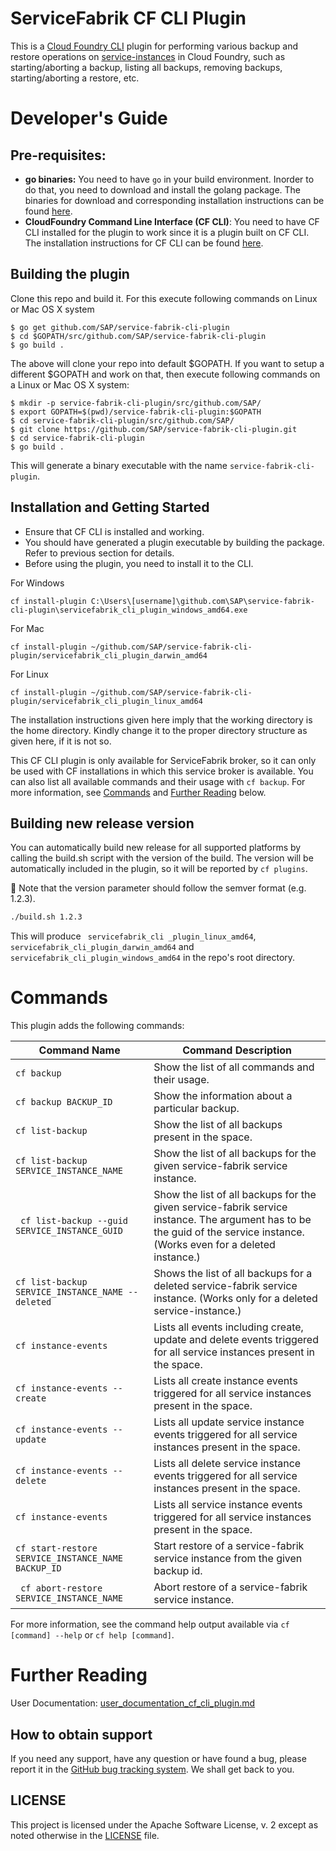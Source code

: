 # ServiceFabrik CF CLI Plugin

This is a [Cloud Foundry CLI](https://github.com/cloudfoundry/cli) plugin for performing various backup and restore operations on [service-instances](https://docs.cloudfoundry.org/devguide/services/managing-services.html) in Cloud Foundry, such as starting/aborting a backup, listing all backups, removing backups, starting/aborting a restore, etc. 

# Developer's Guide

## Pre-requisites:
- **go binaries:** You need to have `go` in your build environment. Inorder to do that, you need to download and install the golang package. The binaries for download and corresponding installation instructions can be found [here](https://golang.org/dl/).
- **CloudFoundry Command Line Interface (CF CLI)**: You need to have CF CLI installed for the plugin to work since it is a plugin built on CF CLI. The installation instructions for CF CLI can be found [here](https://docs.cloudfoundry.org/cf-cli/install-go-cli.html).

## Building the plugin 
Clone this repo and build it. For this execute following commands on Linux or Mac OS X system
```
$ go get github.com/SAP/service-fabrik-cli-plugin
$ cd $GOPATH/src/github.com/SAP/service-fabrik-cli-plugin
$ go build .
```

The above will clone your repo into default $GOPATH. If you want to setup a different $GOPATH and work on that, then execute following commands on a Linux or Mac OS X system:

```
$ mkdir -p service-fabrik-cli-plugin/src/github.com/SAP/
$ export GOPATH=$(pwd)/service-fabrik-cli-plugin:$GOPATH
$ cd service-fabrik-cli-plugin/src/github.com/SAP/
$ git clone https://github.com/SAP/service-fabrik-cli-plugin.git
$ cd service-fabrik-cli-plugin
$ go build .
```
This will generate a binary executable with the name `service-fabrik-cli-plugin`.

## Installation and Getting Started

- Ensure that CF CLI is installed and working. 
- You should have generated a plugin executable by building the package. Refer to previous section for details.
- Before using the plugin, you need to install it to the CLI.

For Windows
```
cf install-plugin C:\Users\[username]\github.com\SAP\service-fabrik-cli-plugin\servicefabrik_cli_plugin_windows_amd64.exe
```
For Mac
```
cf install-plugin ~/github.com/SAP/service-fabrik-cli-plugin/servicefabrik_cli_plugin_darwin_amd64
```
For Linux
```
cf install-plugin ~/github.com/SAP/service-fabrik-cli-plugin/servicefabrik_cli_plugin_linux_amd64
```
The installation instructions given here imply that the working directory is the home directory. Kindly change it to the proper directory structure as given here, if it is not so.

This CF CLI plugin is only available for ServiceFabrik broker, so it can only be used with CF installations in which this service broker is available.
You can also list all available commands and their usage with `cf backup`. For more information, see [Commands](#commands) and [Further Reading](#further_reading) below.

## Building new release version
You can automatically build new release for all supported platforms by calling the build.sh script with the version of the build.
The version will be automatically included in the plugin, so it will be reported by `cf plugins`.

:rotating_light: Note that the version parameter should follow the semver format (e.g. 1.2.3).
```bash
./build.sh 1.2.3
```
This will produce ` servicefabrik_cli _plugin_linux_amd64`, ` servicefabrik_cli_plugin_darwin_amd64` and ` servicefabrik_cli_plugin_windows_amd64` in the repo's root directory.

# Commands

This plugin adds the following commands:

Command Name | Command Description
--- | ---
`cf backup` | Show the list of all commands and their usage.
`cf backup BACKUP_ID` | Show the information about a particular backup.
` cf list-backup ` | Show the list of all backups present in the space.
` cf list-backup SERVICE_INSTANCE_NAME ` | Show the list of all backups for the given service-fabrik service instance.
` cf list-backup --guid SERVICE_INSTANCE_GUID` | Show the list of all backups for the given service-fabrik service instance. The argument has to be the guid of the service instance. (Works even for a deleted instance.)
`cf list-backup SERVICE_INSTANCE_NAME --deleted` | Shows the list of all backups for a deleted service-fabrik service instance. (Works only for a deleted service-instance.)
`cf instance-events` | Lists all events including create, update and delete events triggered for all service instances present in the space.
`cf instance-events --create` | Lists all create instance events triggered for all service instances present in the space.
`cf instance-events --update` | Lists all update service instance events triggered for all service instances present in the space.
`cf instance-events --delete` | Lists all delete service instance events triggered for all service instances present in the space.
`cf instance-events ` | Lists all service instance events triggered for all service instances present in the space.
` cf start-restore SERVICE_INSTANCE_NAME BACKUP_ID ` | Start restore of a service-fabrik service instance from the given backup id.
` cf abort-restore SERVICE_INSTANCE_NAME` | Abort restore of a service-fabrik service instance.
 
For more information, see the command help output available via `cf [command] --help` or `cf help [command]`.

# Further Reading
User Documentation: [user_documentation_cf_cli_plugin.md](https://github.com/SAP/service-fabrik-cli-plugin/blob/master/user_documentation_cf_cli_plugin.md)

## How to obtain support

If you need any support, have any question or have found a bug, please report it in the [GitHub bug tracking system](https://github.com/SAP/service-fabrik-cli-plugin/issues). We shall get back to you.

## LICENSE

This project is licensed under the Apache Software License, v. 2 except as noted otherwise in the [LICENSE](LICENSE) file.




